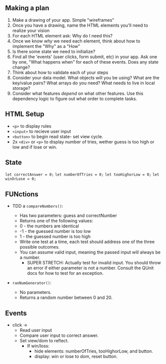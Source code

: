 ## Making a plan
1) Make a drawing of your app. Simple "wireframes"
2) Once you have a drawing, name the HTML elements you'll need to realize your vision
3) For each HTML element ask: Why do I need this?
4) Once we know _why_ we need each element, think about how to implement the "Why" as a "How"
5) Is there some state we need to initialize?
6) Find all the 'events' (user clicks, form submit, etc) in your app. Ask one by one, "What happens when" for each of these events. Does any state change?
7) Think about how to validate each of your steps
8) Consider your data model. What objects will you be using? What are the key/value pairs? What arrays do you need? What needs to live in local storage?
9) Consider what features _depend_ on what other features. Use this dependency logic to figure out what order to complete tasks.

## HTML Setup
 - `<p>` to display rules
 - `<input>` to recieve user input
 - `<button>` to begin  read state- set view cycle.
 - 2x `<div>` or `<p>` to display number of tries, wether guess is too high or low and if lose or win.

 ## State
 `let correctAnswer = 0;`
 `let numberOfTries = 0;`
 `let tooHighorLow = 0;`
 `let winOrLose = 0;`

 ## FUNctions
- TDD a `compareNumbers()`:
    - Has two parameters: guess and correctNumber
    - Returns one of the following values:
    - 0 - the numbers are identical
    - -1 - the guessed number is too low
    - 1 - the guessed number is too high
    - Write one test at a time, each test should address one of the three possible outcomes.
    - You can assume valid input, meaning the passed input will always be a number.
        - SUPER STRETCH: Actually test for invalid input. You should throw an error if either parameter is not a number. Consult the QUnit docs for how to test for an exception.

- `ranNumGenerator()`:
    - No parameters.
    - Returns a random number between 0 and 20.

 ## Events 
 - click ->
    - Read user input
    - Compare user input to correct answer.
    - Set view/dom to reflect.
        - If win/loss: 
            - hide elements: numberOfTries, tooHighorLow, and button.
            - display: win or lose to dom, reset button.